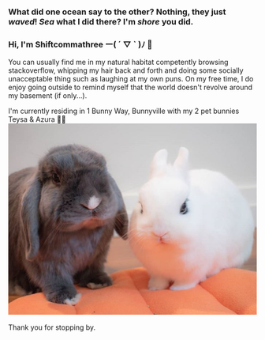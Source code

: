 
<!--
**shiftcommathree/shiftcommathree** is a ✨ _special_ ✨ repository because its `README.md` (this file) appears on your GitHub profile.

Here are some ideas to get you started:

- 🔭 I’m currently working on ...
- 🌱 I’m currently learning ...
- 👯 I’m looking to collaborate on ...
- 🤔 I’m looking for help with ...
- 💬 Ask me about ...
- 📫 How to reach me: ...
- 😄 Pronouns: ...
- ⚡ Fun fact: ...
-->

### What did one ocean say to the other? Nothing, they just **_waved_**! **_Sea_** what I did there? I'm **_shore_** you did.
### Hi, I'm Shiftcommathree ー( ´ ▽ ` )ﾉ 👋

You can usually find me in my natural habitat competently browsing stackoverflow, whipping my hair back and forth and doing some socially unacceptable thing such as laughing at my own puns. On my free time, I do enjoy going outside to remind myself that the world doesn't revolve around my basement (if only...).

I'm currently residing in 1 Bunny Way, Bunnyville with my 2 pet bunnies Teysa & Azura 🐰🐰
![Teysazura](https://github.com/shiftcommathree/shiftcommathree/blob/master/teysazura.PNG)

Thank you for stopping by. 
